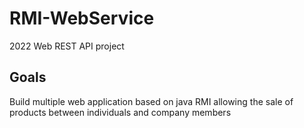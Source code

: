 # RMI-WebService
2022 Web REST API project

## Goals
Build multiple web application based on java RMI allowing the sale of products between individuals and company members
